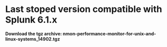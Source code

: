 # Last stoped version compatible with Splunk 6.1.x

**Download the tgz archive: nmon-performance-monitor-for-unix-and-linux-systems_14902.tgz**
